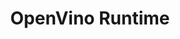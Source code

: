 ---
layout: post
title: OpenVino Runtime
categories: OpenVino
tags:  [OpenVINO, linux, openvino, modelzoo, runtime]
---